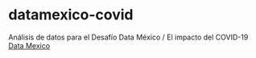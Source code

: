 # datamexico-covid
Análisis de datos para el Desafío Data México / El impacto del COVID-19
[Data Mexico](https://www.economia.gob.mx/datamexico/)
